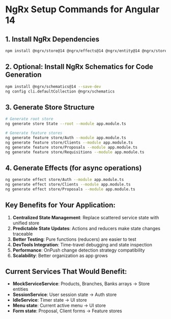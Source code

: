 # NgRx Setup Commands for Angular 14

## 1. Install NgRx Dependencies

```bash
npm install @ngrx/store@14 @ngrx/effects@14 @ngrx/entity@14 @ngrx/store-devtools@14
```

## 2. Optional: Install NgRx Schematics for Code Generation

```bash
npm install @ngrx/schematics@14 --save-dev
ng config cli.defaultCollection @ngrx/schematics
```

## 3. Generate Store Structure

```bash
# Generate root store
ng generate store State --root --module app.module.ts

# Generate feature stores
ng generate feature store/Auth --module app.module.ts
ng generate feature store/Clients --module app.module.ts  
ng generate feature store/Proposals --module app.module.ts
ng generate feature store/Requisitions --module app.module.ts
```

## 4. Generate Effects (for async operations)

```bash
ng generate effect store/Auth --module app.module.ts
ng generate effect store/Clients --module app.module.ts
ng generate effect store/Proposals --module app.module.ts
```

## Key Benefits for Your Application:

1. **Centralized State Management**: Replace scattered service state with unified store
2. **Predictable State Updates**: Actions and reducers make state changes traceable
3. **Better Testing**: Pure functions (reducers) are easier to test
4. **DevTools Integration**: Time-travel debugging and state inspection
5. **Performance**: OnPush change detection strategy compatibility
6. **Scalability**: Better organization as app grows

## Current Services That Would Benefit:

- **MockServiceService**: Products, Branches, Banks arrays → Store entities
- **SessionService**: User session state → Auth store
- **IdleService**: Timer state → UI store
- **Menu state**: Current active menu → UI store
- **Form state**: Proposal, Client forms → Feature stores
